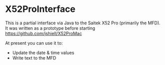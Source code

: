 X52ProInterface
===============

This is a partial interface via Java to the Saitek X52 Pro (primarily the MFD). It was written as a prototype before starting https://github.com/jshiell/X52ProMac

At present you can use it to:

* Update the date & time values
* Write text to the MFD
